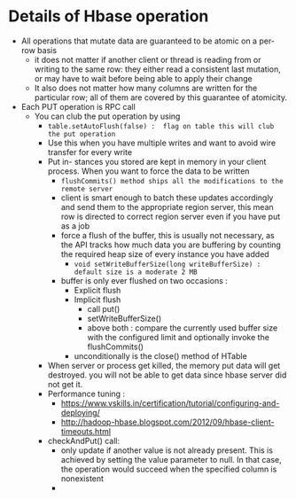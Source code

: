 # Details of Hbase operation
* All operations that mutate data are guaranteed to be atomic on a per-row basis
  * it does not matter if another client or thread is reading from or writing to the same row: they either read a consistent last mutation, or may have to wait before being able to apply their change
  * It also does not matter how many columns are written for the particular row; all of them are covered by this guarantee of atomicity.
* Each PUT operation is RPC call
  * You can club the put operation by using
    * ```table.setAutoFlush(false) :  flag on table this will club the put operation```
    * Use this when you have multiple writes and want to avoid wire transfer for every write
    * Put in- stances you stored are kept in memory in your client process. When you want to force the data to be written
      * ```flushCommits() method ships all the modifications to the remote server```
      * client is smart enough to batch these updates accordingly and send them to the appropriate region server, this mean row is directed to correct region server even if you have put as a job
      * force a flush of the buffer, this is usually not necessary, as the API tracks how much data you are buffering by counting the required heap size of every instance you have added
        * ```void setWriteBufferSize(long writeBufferSize) : default size is a moderate 2 MB ```
      * buffer is only ever flushed on two occasions :
        * Explicit flush
        * Implicit flush
          * call put()
          * setWriteBufferSize()
          * above both : compare the currently used buffer size with the configured limit and optionally invoke the flushCommits()
        * unconditionally is the close() method of HTable
    * When server or process get killed, the memory put data will get destroyed. you will not be able to get data since hbase server did not get it.
    * Performance tuning :
      * https://www.vskills.in/certification/tutorial/configuring-and-deploying/
      * http://hadoop-hbase.blogspot.com/2012/09/hbase-client-timeouts.html
    * checkAndPut() call: 
      * only update if another value is not already present. This is achieved by setting the value parameter to null. In that case, the operation would succeed when the specified column is nonexistent
      * 